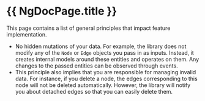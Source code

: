 # {{ NgDocPage.title }}

This page contains a list of general principles that impact feature implementation.

- No hidden mutations of your data. For example, the library does not modify any of the `Node` or `Edge` objects you pass in as inputs. Instead, it creates internal models around these entities and operates on them. Any changes to the passed entities can be observed through events.
- This principle also implies that you are responsible for managing invalid data. For instance, if you delete a node, the edges corresponding to this node will not be deleted automatically. However, the library will notify you about detached edges so that you can easily delete them.
